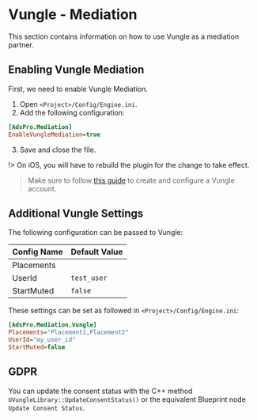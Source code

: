 # Vungle - Mediation
This section contains information on how to use Vungle as a mediation partner.

## Enabling Vungle Mediation
First, we need to enable Vungle Mediation. 
1. Open `<Project>/Config/Engine.ini`.
2. Add the following configuration:
```ini
[AdsPro.Mediation]
EnableVungleMediation=true
```
3. Save and close the file.

!> On iOS, you will have to rebuild the plugin for the change to take effect.

> Make sure to follow [this guide](https://developers.google.com/admob/android/mediation/vungle#step_1_set_up_vungle) to create and configure a Vungle account.

## Additional Vungle Settings
The following configuration can be passed to Vungle:  

|Config Name| Default Value|
|:----|:----|
|Placements| |
|UserId| `test_user`|
|StartMuted| `false`|

These settings can be set as followed in `<Project>/Config/Engine.ini`:
```ini
[AdsPro.Mediation.Vungle]
Placements="Placement1,Placement2"
UserId="my_user_id"
StartMuted=false
```

## GDPR
You can update the consent status with the C++ method `UVungleLibrary::UpdateConsentStatus()` or the equivalent Blueprint node `Update Consent Status`.